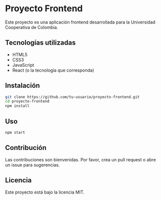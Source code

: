 # Proyecto Frontend

Este proyecto es una aplicación frontend desarrollada para la Universidad Cooperativa de Colombia.

## Tecnologías utilizadas

- HTML5
- CSS3
- JavaScript
- React (o la tecnología que corresponda)

## Instalación

```bash
git clone https://github.com/tu-usuario/proyecto-frontend.git
cd proyecto-frontend
npm install
```

## Uso

```bash
npm start
```

## Contribución

Las contribuciones son bienvenidas. Por favor, crea un pull request o abre un issue para sugerencias.

## Licencia

Este proyecto está bajo la licencia MIT.